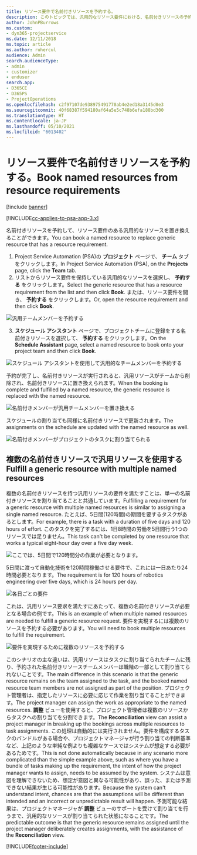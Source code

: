 ```yaml
---
title: リソース要件で名前付きリソースを予約する。
description: このトピックでは、汎用的なリソース要件における、名前付きリソースの予約について説明します。
author: JohnPBurrows
ms.custom:
- dyn365-projectservice
ms.date: 12/11/2018
ms.topic: article
ms.author: ruhercul
audience: Admin
search.audienceType:
- admin
- customizer
- enduser
search.app:
- D365CE
- D365PS
- ProjectOperations
ms.openlocfilehash: c2f97107de938975491770ab4e2ed18a3145d0e3
ms.sourcegitcommit: 40f68387f594180af64a5e5c748b6efa188bd300
ms.translationtype: HT
ms.contentlocale: ja-JP
ms.lasthandoff: 05/10/2021
ms.locfileid: "6013402"
---
```

# <a name="book-named-resources-from-resource-requirements"></a><span data-ttu-id="34b88-103">リソース要件で名前付きリソースを予約する。</span><span class="sxs-lookup"><span data-stu-id="34b88-103">Book named resources from resource requirements</span></span>

[!include [banner](../includes/psa-now-project-operations.md)]

[!INCLUDE[cc-applies-to-psa-app-3.x](../includes/cc-applies-to-psa-app-3x.md)]

<span data-ttu-id="34b88-104">名前付きリソースを予約して、リソース要件のある汎用的なリソースを置き換えることができます。</span><span class="sxs-lookup"><span data-stu-id="34b88-104">You can book a named resource to replace generic resource that has a resource requirement.</span></span>

1. <span data-ttu-id="34b88-105">Project Service Automation (PSA)の **プロジェクト** ページで、 **チーム** タブをクリックします。</span><span class="sxs-lookup"><span data-stu-id="34b88-105">In Project Service Automation (PSA), on the **Projects** page, click the **Team** tab.</span></span>
2. <span data-ttu-id="34b88-106">リストからリソース要件を保持している汎用的なリソースを選択し、 **予約する** をクリックします。</span><span class="sxs-lookup"><span data-stu-id="34b88-106">Select the generic resource that has a resource requirement from the list and then click **Book**.</span></span> <span data-ttu-id="34b88-107">または、リソース要件を開き、 **予約する** をクリックします。</span><span class="sxs-lookup"><span data-stu-id="34b88-107">Or, open the resource requirement and then click **Book**.</span></span>


![汎用チームメンバーを予約する](media/RM-how-to-14.png)


3. <span data-ttu-id="34b88-109">**スケジュール アシスタント** ページで、プロジェクトチームに登録をする名前付きリソースを選択して、 **予約する** をクリックします。</span><span class="sxs-lookup"><span data-stu-id="34b88-109">On the **Schedule Assistant** page, select a named resource to book onto your project team and then click **Book**.</span></span>

![スケジュール アシスタントを使用して汎用的なチームメンバーを予約する](media/RM-how-to-15.png)

<span data-ttu-id="34b88-111">予約が完了し、名前付きリソースが実行されると、汎用リソースがチームから削除され、名前付きリソースに置き換えられます。</span><span class="sxs-lookup"><span data-stu-id="34b88-111">When the booking is complete and fulfilled by a named resource, the generic resource is replaced with the named resource.</span></span>

![名前付きメンバーが汎用チームメンバーを置き換える](media/RM-how-to-16.png)

<span data-ttu-id="34b88-113">スケジュールの割り当ても同様に名前付きリソースで更新されます。</span><span class="sxs-lookup"><span data-stu-id="34b88-113">The assignments on the schedule are updated with the named resource as well.</span></span>

![名前付きメンバーがプロジェクトのタスクに割り当てられる](media/RM-how-to-17.png)

## <a name="fulfill-a-generic-resource-with-multiple-named-resources"></a><span data-ttu-id="34b88-115">複数の名前付きリソースで汎用リソースを使用する</span><span class="sxs-lookup"><span data-stu-id="34b88-115">Fulfill a generic resource with multiple named resources</span></span>
<span data-ttu-id="34b88-116">複数の名前付きリソースを持つ汎用リソースの要件を満たすことは、単一の名前付きリソースを割り当てることと共通しています。</span><span class="sxs-lookup"><span data-stu-id="34b88-116">Fulfilling a requirement for a generic resource with multiple named resources is similar to assigning a single named resource.</span></span> <span data-ttu-id="34b88-117">たとえば、5日間(120時間)の期間を要するタスクがあるとします。</span><span class="sxs-lookup"><span data-stu-id="34b88-117">For example, there is a task with a duration of five days and 120 hours of effort.</span></span> <span data-ttu-id="34b88-118">このタスクを完了するには、1日8時間の労働を5日間行う1つのリソースでは足りません。</span><span class="sxs-lookup"><span data-stu-id="34b88-118">This task can't be completed by one resource that works a typical eight-hour day over a five day week.</span></span> 

![ここでは、5日間で120時間分の作業が必要となります。](media/RM-how-to-21.png)

<span data-ttu-id="34b88-120">5日間に渡って自動化技術を120時間稼働させる要件で、これには一日あたり24時間必要となります。</span><span class="sxs-lookup"><span data-stu-id="34b88-120">The requirement is for 120 hours of robotics engineering over five days, which is 24 hours per day.</span></span>

![各日ごとの要件](media/RM-how-to-22.png)

<span data-ttu-id="34b88-122">これは、汎用リソース要求を満たすにあたって、複数の名前付きリソースが必要となる場合の例です。</span><span class="sxs-lookup"><span data-stu-id="34b88-122">This is an example of when multiple named resources are needed to fulfill a generic resource request.</span></span> <span data-ttu-id="34b88-123">要件を実現するには複数のリソースを予約する必要があります。</span><span class="sxs-lookup"><span data-stu-id="34b88-123">You will need to book multiple resources to fulfill the requirement.</span></span>

![要件を実現するために複数のリソースを予約する](media/RM-how-to-23.png)

<span data-ttu-id="34b88-125">このシナリオの主な違いは、汎用リソースはタスクに割り当てられたチームに残り、予約された名前付きリソースチームメンバーは職階の一部として割り当てられないことです。</span><span class="sxs-lookup"><span data-stu-id="34b88-125">The main difference in this scenario is that the generic resource remains on the team assigned to the task, and the booked named resource team members are not assigned as part of the position.</span></span> <span data-ttu-id="34b88-126">プロジェクト管理者は、指定したリソースに必要に応じて作業を割り当てることができます。</span><span class="sxs-lookup"><span data-stu-id="34b88-126">The project manager can assign the work as appropriate to the named resources.</span></span> <span data-ttu-id="34b88-127">**調整** ビューを使用すると、プロジェクト管理者は複数のリソースからタスクへの割り当てを分割できます。</span><span class="sxs-lookup"><span data-stu-id="34b88-127">The **Reconciliation** view can assist a project manager in breaking up the bookings across multiple resources to task assignments.</span></span> <span data-ttu-id="34b88-128">この処理は自動的には実行されません。要件を構成するタスクのバンドルがある場合や、プロジェクトマネージャが行う割り当ての判断基準など、上記のような単純な例よりも複雑なケースではシステムが想定する必要があるためです。</span><span class="sxs-lookup"><span data-stu-id="34b88-128">This is not done automatically because in any scenario more complicated than the simple example above, such as where you have a bundle of tasks making up the requirement, the intent of how the project manager wants to assign, needs to be assumed by the system.</span></span> <span data-ttu-id="34b88-129">システムは意図を理解できないため、想定が意図と異なる可能性があり、誤った、または予測できない結果が生じる可能性があります。</span><span class="sxs-lookup"><span data-stu-id="34b88-129">Because the system can't understand intent, chances are that the assumptions will be different than intended and an incorrect or unpredictable result will happen.</span></span> <span data-ttu-id="34b88-130">予測可能な結果は、プロジェクトマネージャが **調整** ビューのサポートを受けて割り当てを行うまで、汎用的なリソースが割り当てられた状態になることです。</span><span class="sxs-lookup"><span data-stu-id="34b88-130">The predictable outcome is that the generic resource remains assigned until the project manager deliberately creates assignments, with the assistance of the **Reconciliation** view.</span></span>




[!INCLUDE[footer-include](../includes/footer-banner.md)]